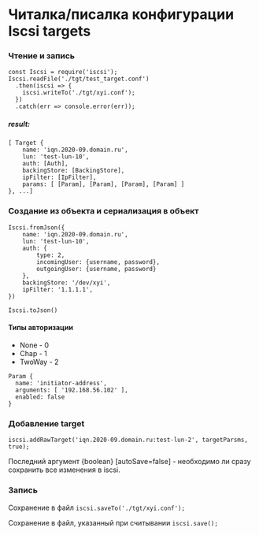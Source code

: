 # Читалка/писалка конфигурации Iscsi targets
### Чтение и запись
```
const Iscsi = require('iscsi');
Iscsi.readFile('./tgt/test_target.conf')
  .then(iscsi => {
    iscsi.writeTo('./tgt/xyi.conf');
  })
  .catch(err => console.error(err));
```
##### result:
```
[ Target {
    name: 'iqn.2020-09.domain.ru',
    lun: 'test-lun-10',
    auth: [Auth],
    backingStore: [BackingStore],
    ipFilter: [IpFilter],
    params: [ [Param], [Param], [Param], [Param] ]
}, ...]
```

### Создание из объекта и сериализация в объект
```
Iscsi.fromJson({
    name: 'iqn.2020-09.domain.ru',
    lun: 'test-lun-10',
    auth: {
        type: 2,
        incomingUser: {username, password},
        outgoingUser: {username, password}
    },
    backingStore: '/dev/xyi',
    ipFilter: '1.1.1.1',
})

Iscsi.toJson()
```

#### Типы авторизации
* None - 0
* Chap - 1
* TwoWay - 2

```
Param {
  name: 'initiator-address',
  arguments: [ '192.168.56.102' ],
  enabled: false
}
```

### Добавление target
```
iscsi.addRawTarget('iqn.2020-09.domain.ru:test-lun-2', targetParsms, true);
```
Последний аргумент {boolean} [autoSave=false] - необходимо ли сразу сохранить
все изменения в iscsi. 

### Запись
Сохранение в файл
`iscsi.saveTo('./tgt/xyi.conf');`

Сохранение в файл, указанный при считывании 
`iscsi.save();`
